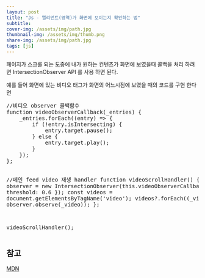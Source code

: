 ```yaml
---
layout: post 
title: "Js - 엘리먼트(영역)가 화면에 보이는지 확인하는 법"
subtitle:
cover-img: /assets/img/path.jpg 
thumbnail-img: /assets/img/thumb.png 
share-img: /assets/img/path.jpg 
tags: [js]
---
```

<p>페이지가 스크롤 되는 도중에 내가 원하는 컨텐츠가 화면에 보였을때 콜백을 처리 하려면 IntersectionObserver API 를 사용 하면 된다.</p>
<!--more-->
<p>예를 들어 화면에 있는 비디오 태그가 화면의 어느시점에 보였을 때의 코드를 구현 한다면</p>
<pre class="html">
//비디오 observer 콜백함수
function videoObserverCallback(_entries) {
    _entries.forEach((entry) => {
        if (!entry.isIntersecting) {
            entry.target.pause();
        } else {
            entry.target.play();
        }
    });
};

//메인 feed video 재생 handler
function videoScrollHandler() {
    const observer = new IntersectionObserver(this.videoObserverCallback, { threshold: 0.6 });
    const videos = document.getElementsByTagName('video');
    videos?.forEach((_video) => observer.observe(_video));
};

videoScrollHandler();
</pre>

<h2 class="text-clip clip-img">참고</h2>
<a href="https://developer.mozilla.org/ko/docs/Web/API/Intersection_Observer_API" target="_blank">MDN</a>